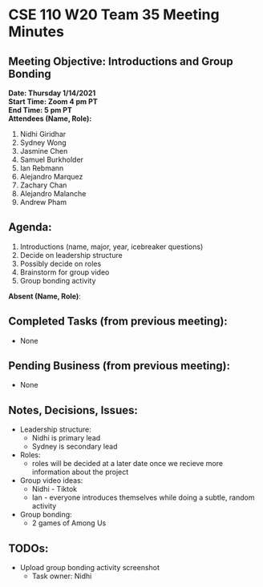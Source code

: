 # CSE 110 W20 Team 35 Meeting Minutes

## Meeting Objective: Introductions and Group Bonding

**Date: Thursday 1/14/2021**  
**Start Time: Zoom 4 pm PT**  
**End Time: 5 pm PT**  
**Attendees (Name, Role):**  
1. Nidhi Giridhar
2. Sydney Wong
3. Jasmine Chen
4. Samuel Burkholder
5. Ian Rebmann
6. Alejandro Marquez
7. Zachary Chan
8. Alejandro Malanche
9. Andrew Pham

## Agenda: 
  1. Introductions (name, major, year, icebreaker questions)
  2. Decide on leadership structure
  3. Possibly decide on roles
  4. Brainstorm for group video
  5. Group bonding activity

**Absent (Name, Role)**:  

## Completed Tasks (from previous meeting):
  * None

## Pending Business (from previous meeting):
  * None

## Notes, Decisions, Issues: 
  * Leadership structure:
    * Nidhi is primary lead
    * Sydney is secondary lead
  * Roles:
    * roles will be decided at a later date once we recieve more information about the project
  * Group video ideas:
    * Nidhi - Tiktok
    * Ian - everyone introduces themselves while doing a subtle, random activity
  * Group bonding:
    * 2 games of Among Us

## TODOs: 
  * Upload group bonding activity screenshot
    * Task owner: Nidhi


  